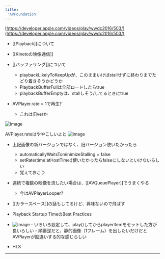 ```yaml
---
title:
 'AVFoundation'
---
```


[https://developer.apple.com/videos/play/wwdc2016/503/](https://developer.apple.com/videos/play/wwdc2016/503/)
- [[Playback]]について
- [[Kinetoの映像通信]]

- [[バッファリング]]について
    - playbackLikelyToKeepUpが、このままいけばstallせずに終わりまでたどり着きそうかどうか
    - PlaybackBufferFullは全部ロードしたらtrue
    - playbackBufferEmptyは、stallしそう/してるときにtrue
- AVPlayer.rate = 1で再生?
    - これは旧verか

![image](https://gyazo.com/49e13e88965b0295b8652a8e516cf772/thumb/1000)

AVPlayer.rateはややこしいよと
![image](https://gyazo.com/9afc38776883fa952912dec0db9c5c7f/thumb/1000)

- 上記画像の新バージョンではなく、旧バージョン使いたかったら
    - automaticallyWaitsTominimizeStalling = false
    - setRate(time:atHostTime:)使いたかったらfalseにしないといけないらしい
    - 覚えておこう

- 連続で複数の映像を流したい場合は、[[AVQueuePlayer]]でうまくやる
    - 今はAVPlayerLooper?

- [[カラースペース]]の話もしてるけど、興味ないので飛ばす

- Playback Startup TimeのBest Practices
- ![image](https://gyazo.com/c8014ecf514de091e124175f19b96999/thumb/1000)
        - いろいろ設定して、play()してからplayerItemをセットした方が良いらしい
        - 順番逆だと、静的画像（1フレーム）を出したいだけだとAVPlayerが勘違いする的な感じらしい

- HLS


---